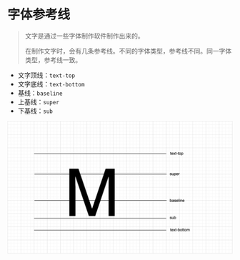 # 字体参考线

> 文字是通过一些字体制作软件制作出来的。
>
> 在制作文字时，会有几条参考线。不同的字体类型，参考线不同。同一字体类型，参考线一致。

- 文字顶线：`text-top`
- 文字底线：`text-bottom`
- 基线：`baseline`
- 上基线：`super`
- 下基线：`sub`

![font_guides](./imgs/font_guides.png)